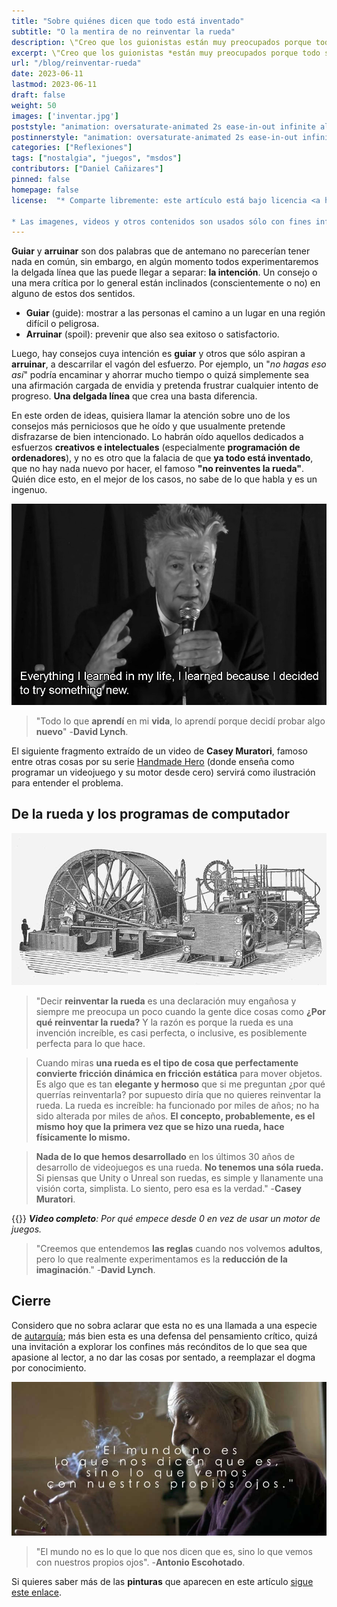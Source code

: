 ```yaml
---
title: "Sobre quiénes dicen que todo está inventado"
subtitle: "O la mentira de no reinventar la rueda"
description: \"Creo que los guionistas están muy preocupados porque todo se haya dicho antes. Seguro, pero no ha sido dicho por ti\" -David Lynch.
excerpt: \"Creo que los guionistas *están muy preocupados porque todo se haya dicho antes*. Seguro, **pero no ha sido dicho por ti**\" -**David Lynch**.
url: "/blog/reinventar-rueda"
date: 2023-06-11
lastmod: 2023-06-11
draft: false
weight: 50
images: ['inventar.jpg']
poststyle: "animation: oversaturate-animated 2s ease-in-out infinite alternate; "
postinnerstyle: "animation: oversaturate-animated 2s ease-in-out infinite alternate; "
categories: ["Reflexiones"]
tags: ["nostalgia", "juegos", "msdos"]
contributors: ["Daniel Cañizares"]
pinned: false
homepage: false
license:  "* Comparte libremente: este artículo está bajo licencia <a href=\"http://creativecommons.org/licenses/by/4.0/\" target=\"_blank\">CCBY</a>.

* Las imagenes, videos y otros contenidos son usados sólo con fines informativos/educativos y son propiedad de sus respectivos dueños."
---
```



**Guiar** y **arruinar** son dos palabras que de antemano no parecerían tener nada en común, sin embargo, en algún momento todos experimentaremos la delgada línea que las puede llegar a separar: **la intención**. Un consejo o una mera crítica por lo general están inclinados (conscientemente o no) en alguno de estos dos sentidos.

* **Guiar** (guide): mostrar a las personas el camino a un lugar en una región difícil o peligrosa.
* **Arruinar** (spoil): prevenir que also sea exitoso o satisfactorio.

Luego, hay consejos cuya intención es **guiar** y otros que sólo aspiran a **arruinar**, a descarrilar el vagón del esfuerzo. Por ejemplo, un "*no hagas eso así*" podría encaminar y ahorrar mucho tiempo o quizá simplemente sea una afirmación cargada de envidia y pretenda frustrar cualquier intento de progreso. **Una delgada línea** que crea una basta diferencia.

En este orden de ideas, quisiera llamar la atención sobre uno de los consejos más perniciosos que he oído y que usualmente pretende disfrazarse de bien intencionado. Lo habrán oído aquellos dedicados a esfuerzos **creativos e intelectuales** (especialmente **programación de ordenadores**), y no es otro que la falacia de que **ya todo está inventado**, que no hay nada nuevo por hacer, el famoso **"no reinventes la rueda"**. Quién dice esto, en el mejor de los casos, no sabe de lo que habla y es un ingenuo.

![david lynch frase](lynch-new.png)

> "Todo lo que **aprendí** en mi **vida**, lo aprendí porque decidí probar algo **nuevo**" -**David Lynch**.

El siguiente fragmento extraído de un video de **Casey Muratori**, famoso entre otras cosas por su serie <a href="https://handmadehero.org/" target="_blank" rel="noopener noreferrer">Handmade Hero</a> (donde enseña como programar un videojuego y su motor desde cero) servirá como ilustración para entender el problema.

## De la rueda y los programas de computador

![ruedas](rueda.jpg)

> "Decir **reinventar la rueda** es una declaración muy engañosa y siempre me preocupa un poco cuando la gente dice cosas como **¿Por qué reinventar la rueda?** Y la razón es porque la rueda es una invención increíble, es casi perfecta, o inclusive, es posiblemente perfecta para lo que hace.

> Cuando miras **una rueda es el tipo de cosa que perfectamente convierte fricción dinámica en fricción estática** para mover objetos. Es algo que es tan **elegante y hermoso** que si me preguntan ¿por qué querrías reinventarla? por supuesto diría que no quieres reinventar la rueda. La rueda es increíble: ha funcionado por miles de años; no ha sido alterada por miles de años. **El concepto, probablemente, es el mismo hoy que la primera vez que se hizo una rueda, hace físicamente lo mismo.**

> **Nada de lo que hemos desarrollado** en los últimos 30 años de desarrollo de videojuegos es una rueda. **No tenemos una sóla rueda.** Si piensas que Unity o Unreal son ruedas, es simple y llanamente una visión corta, simplista. Lo siento, pero esa es la verdad." -**Casey Muratori**.

{{<youtube fQeqsn7JJWA >}}
***Video completo**: Por qué empece desde 0 en vez de usar un motor de juegos.*

> "Creemos que entendemos **las reglas** cuando nos volvemos **adultos**, pero lo que realmente experimentamos es la **reducción de la imaginación**." -**David Lynch**.

## Cierre

Considero que no sobra aclarar que esta no es una llamada a una especie de <a href="/docs/espanol/palabras/#autarquía-" target="_blank">autarquía</a>; más bien esta es una defensa del pensamiento crítico, quizá una invitación a explorar los confines más recónditos de lo que sea que apasione al lector, a no dar las cosas por sentado, a reemplazar el dogma por conocimiento.

![escohotado frase mundo](escohotado-mundo.jpg)

> "El mundo no es lo que lo que nos dicen que es, sino lo que vemos con nuestros propios ojos". -**Antonio Escohotado**.

Si quieres saber más de las **pinturas** que aparecen en este artículo <a href="/docs/arte/pinturas/" target="_blank">sigue este enlace</a>.
